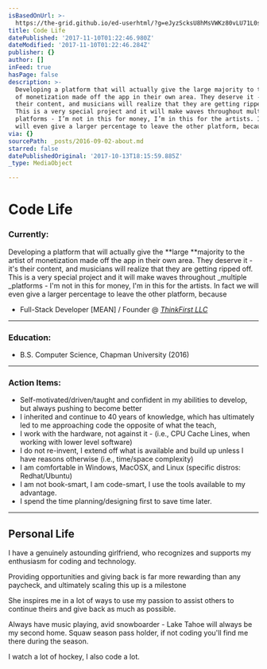 ```yaml
---
isBasedOnUrl: >-
  https://the-grid.github.io/ed-userhtml/?g=eJyzScksU8hMsVWKz80vLU71L0stcs3LSSxKT1Wy47IBStrZpOXnlSgk5-fkF9kqKRukmpsnAeV8MstSbfTB8vogBdgUp6WkpRkYKNmFZORlY1GrpoBqdFqaqZl5spKdc35KqoaCph6aFjCPCwAv5Dh2
title: Code Life
datePublished: '2017-11-10T01:22:46.980Z'
dateModified: '2017-11-10T01:22:46.284Z'
publisher: {}
author: []
inFeed: true
hasPage: false
description: >-
  Developing a platform that will actually give the large majority to the artist
  of monetization made off the app in their own area. They deserve it - it’s
  their content, and musicians will realize that they are getting ripped off.
  This is a very special project and it will make waves throughout multiple
  platforms - I’m not in this for money, I’m in this for the artists. In fact we
  will even give a larger percentage to leave the other platform, because 
via: {}
sourcePath: _posts/2016-09-02-about.md
starred: false
datePublishedOriginal: '2017-10-13T18:15:59.885Z'
_type: MediaObject

---
```

# Code Life

### Currently:

Developing a platform that will actually give the **large **majority to the artist of monetization made off the app in their own area. They deserve it - it's their content, and musicians will realize that they are getting ripped off. This is a very special project and it will make waves throughout _multiple _platforms - I'm not in this for money, I'm in this for the artists. In fact we will even give a larger percentage to leave the other platform, because 

* Full-Stack Developer \[MEAN\] / Founder @ _[ThinkFirst LLC][0]_

---

### Education:

* B.S. Computer Science, Chapman University (2016)

---

### Action Items:

* Self-motivated/driven/taught and confident in my abilities to develop, but always pushing to become better
* I inherited and continue to 40 years of knowledge, which has ultimately led to me approaching code the opposite of what the teach, 
* I work with the hardware, not against it - (i.e., CPU Cache Lines, when working with lower level software)
* I do not re-invent, I extend off what is available and build up unless I have reasons otherwise (i.e., time/space complexity)
* I am comfortable in Windows, MacOSX, and Linux (specific distros: Redhat/Ubuntu)
* I am not book-smart, I am code-smart, I use the tools available to my advantage. 
* I spend the time planning/designing first to save time later.

---

## **Personal Life**

I have a genuinely astounding girlfriend, who recognizes and supports my enthusiasm for coding and technology. 

Providing opportunities and giving back is far more rewarding than any paycheck, and ultimately scaling this up is a milestone

She inspires me in a lot of ways to use my passion to assist others to continue theirs and give back as much as possible.

Always have music playing, avid snowboarder - Lake Tahoe will always be my second home. Squaw season pass holder, if not coding you'll find me there during the season.

I watch a lot of hockey, I also code a lot.

[0]: https://www.thinkfirst.io/ "ThinkFirst"